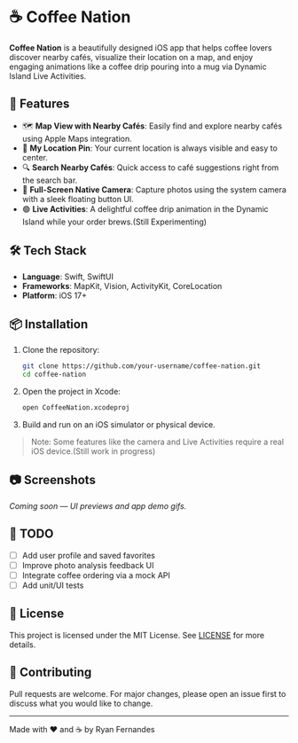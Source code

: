 # ☕ Coffee Nation

**Coffee Nation** is a beautifully designed iOS app that helps coffee lovers discover nearby cafés, visualize their location on a map, and enjoy engaging animations like a coffee drip pouring into a mug via Dynamic Island Live Activities.

## 📱 Features

- 🗺️ **Map View with Nearby Cafés**: Easily find and explore nearby cafés using Apple Maps integration.
- 📍 **My Location Pin**: Your current location is always visible and easy to center.
- 🔍 **Search Nearby Cafés**: Quick access to café suggestions right from the search bar.
- 📸 **Full-Screen Native Camera**: Capture photos using the system camera with a sleek floating button UI.
- 🟢 **Live Activities**: A delightful coffee drip animation in the Dynamic Island while your order brews.(Still Experimenting)

## 🛠️ Tech Stack

- **Language**: Swift, SwiftUI
- **Frameworks**: MapKit, Vision, ActivityKit, CoreLocation
- **Platform**: iOS 17+

## 📦 Installation

1. Clone the repository:
   ```bash
   git clone https://github.com/your-username/coffee-nation.git
   cd coffee-nation
   ```

2. Open the project in Xcode:
   ```bash
   open CoffeeNation.xcodeproj
   ```

3. Build and run on an iOS simulator or physical device.

> Note: Some features like the camera and Live Activities require a real iOS device.(Still work in progress)

## 📷 Screenshots

*Coming soon — UI previews and app demo gifs.*

## 🧪 TODO

- [ ] Add user profile and saved favorites
- [ ] Improve photo analysis feedback UI
- [ ] Integrate coffee ordering via a mock API
- [ ] Add unit/UI tests

## 📝 License

This project is licensed under the MIT License. See [LICENSE](LICENSE) for more details.

## 🤝 Contributing

Pull requests are welcome. For major changes, please open an issue first to discuss what you would like to change.

---

Made with ❤️ and ☕ by Ryan Fernandes
